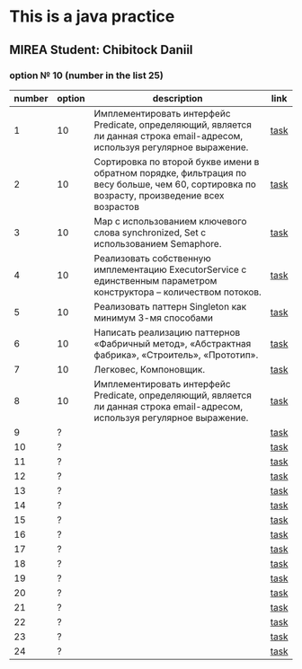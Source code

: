 # This is a java practice

## MIREA Student: Chibitock Daniil

### option № 10 (number in the list 25)

| number | option | description                                                                                                                                 | link                                                    |
|--------|--------|---------------------------------------------------------------------------------------------------------------------------------------------|---------------------------------------------------------|
| 1      | 10     | Имплементировать интерфейс Predicate, определяющий, является ли данная строка email-адресом, используя регулярное выражение.                | [task](./src/main/java/com/company/practics/practic_1)  |
| 2      | 10     | Сортировка по второй букве имени в обратном порядке, фильтрация по весу больше, чем 60, сортировка по возрасту, произведение всех возрастов | [task](./src/main/java/com/company/practics/practic_2)  |
| 3      | 10     | Map с использованием ключевого слова synchronized, Set с использованием Semaphore.                                                          | [task](./src/main/java/com/company/practics/practic_3)  |
| 4      | 10     | Реализовать собственную имплементацию ExecutorService с единственным параметром конструктора – количеством потоков.                         | [task](./src/main/java/com/company/practics/practic_4)  |
| 5      | 10     | Реализовать паттерн Singleton как минимум 3-мя способами                                                                                    | [task](./src/main/java/com/company/practics/practic_5)  |
| 6      | 10     | Написать реализацию паттернов «Фабричный метод», «Абстрактная фабрика», «Строитель», «Прототип».                                            | [task](./src/main/java/com/company/practics/practic_6)  |
| 7      | 10     | Легковес, Компоновщик.                                                                                                                      | [task](./src/main/java/com/company/practics/practic_7)  |
| 8      | 10     | Имплементировать интерфейс Predicate, определяющий, является ли данная строка email-адресом, используя регулярное выражение.                | [task](./src/main/java/com/company/practics/practic_8)  |
| 9      | ?      |                                                                                                                                             | [task](./src/main/java/com/company/practics/practic_9)  |
| 10     | ?      |                                                                                                                                             | [task](./src/main/java/com/company/practics/practic_10) |
| 11     | ?      |                                                                                                                                             | [task](./src/main/java/com/company/practics/practic_11) |
| 12     | ?      |                                                                                                                                             | [task](./src/main/java/com/company/practics/practic_12) |
| 13     | ?      |                                                                                                                                             | [task](./src/main/java/com/company/practics/practic_13) |
| 14     | ?      |                                                                                                                                             | [task](./src/main/java/com/company/practics/practic_14) |
| 15     | ?      |                                                                                                                                             | [task](./src/main/java/com/company/practics/practic_15) |
| 16     | ?      |                                                                                                                                             | [task](./src/main/java/com/company/practics/practic_16) |
| 17     | ?      |                                                                                                                                             | [task](./src/main/java/com/company/practics/practic_17) |
| 18     | ?      |                                                                                                                                             | [task](./src/main/java/com/company/practics/practic_18) |
| 19     | ?      |                                                                                                                                             | [task](./src/main/java/com/company/practics/practic_19) |
| 20     | ?      |                                                                                                                                             | [task](./src/main/java/com/company/practics/practic_20) |
| 21     | ?      |                                                                                                                                             | [task](./src/main/java/com/company/practics/practic_21) |
| 22     | ?      |                                                                                                                                             | [task](./src/main/java/com/company/practics/practic_22) |
| 23     | ?      |                                                                                                                                             | [task](./src/main/java/com/company/practics/practic_23) |
| 24     | ?      |                                                                                                                                             | [task](./src/main/java/com/company/practics/practic_24) |
